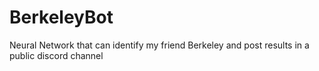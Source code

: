 # BerkeleyBot
Neural Network that can identify my friend Berkeley and post results in a public discord channel
